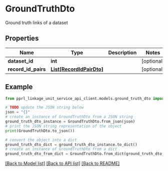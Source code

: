 # GroundTruthDto

Ground truth links of a dataset

## Properties

Name | Type | Description | Notes
------------ | ------------- | ------------- | -------------
**dataset_id** | **int** |  | [optional] 
**record_id_pairs** | [**List[RecordIdPairDto]**](RecordIdPairDto.md) |  | [optional] 

## Example

```python
from pprl_linkage_unit_service_api_client.models.ground_truth_dto import GroundTruthDto

# TODO update the JSON string below
json = "{}"
# create an instance of GroundTruthDto from a JSON string
ground_truth_dto_instance = GroundTruthDto.from_json(json)
# print the JSON string representation of the object
print(GroundTruthDto.to_json())

# convert the object into a dict
ground_truth_dto_dict = ground_truth_dto_instance.to_dict()
# create an instance of GroundTruthDto from a dict
ground_truth_dto_from_dict = GroundTruthDto.from_dict(ground_truth_dto_dict)
```
[[Back to Model list]](../README.md#documentation-for-models) [[Back to API list]](../README.md#documentation-for-api-endpoints) [[Back to README]](../README.md)


